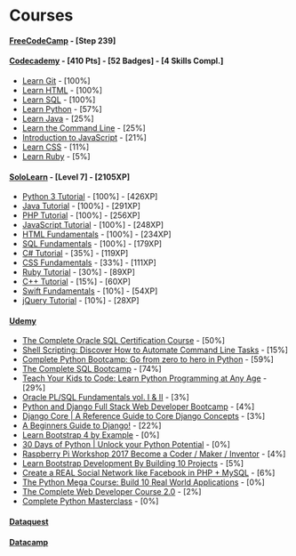 
Courses
======

#### [FreeCodeCamp](https://www.freecodecamp.org/ttltrk) - [Step 239]

#### [Codecademy](https://www.codecademy.com/ttltrk) - [410 Pts] - [52 Badges] - [4 Skills Compl.]
  * [Learn Git](https://www.codecademy.com/learn/learn-git) - [100%]
  * [Learn HTML](https://www.codecademy.com/learn/learn-html) - [100%]
  * [Learn SQL](https://www.codecademy.com/learn/learn-sql) - [100%]
  * [Learn Python](https://www.codecademy.com/learn/learn-python) - [57%]
  * [Learn Java](https://www.codecademy.com/learn/learn-java) - [25%]
  * [Learn the Command Line](https://www.codecademy.com/learn/learn-the-command-line) - [25%]
  * [Introduction to JavaScript](https://www.codecademy.com/learn/introduction-to-javascript) - [21%]
  * [Learn CSS](https://www.codecademy.com/learn/learn-css) - [11%]
  * [Learn Ruby](https://www.codecademy.com/learn/learn-ruby) - [5%]

#### [SoloLearn](https://www.sololearn.com/Profile/3771981) - [Level 7] - [2105XP]
  * [Python 3 Tutorial](https://www.sololearn.com/Profile/3771981/Python) - [100%] - [426XP]
  * [Java Tutorial](https://www.sololearn.com/Profile/3771981/Java) - [100%] - [291XP]
  * [PHP Tutorial](https://www.sololearn.com/Profile/3771981/PHP) - [100%] - [256XP]
  * [JavaScript Tutorial](https://www.sololearn.com/Profile/3771981/PHP) - [100%] - [248XP]
  * [HTML Fundamentals](https://www.sololearn.com/Profile/3771981/HTML) - [100%] - [234XP]
  * [SQL Fundamentals](https://www.sololearn.com/Profile/3771981/SQL) - [100%] - [179XP]
  * [C# Tutorial](https://www.sololearn.com/Profile/3771981/CSharp) - [35%] - [119XP]
  * [CSS Fundamentals](https://www.sololearn.com/Profile/3771981/CSS) - [33%] - [111XP]
  * [Ruby Tutorial](https://www.sololearn.com/Profile/3771981/Ruby) - [30%] - [89XP]
  * [C++ Tutorial](https://www.sololearn.com/Profile/3771981/CPlusPlus) - [15%] - [60XP]
  * [Swift Fundamentals](https://www.sololearn.com/Profile/3771981/Swift) - [10%] - [54XP]
  * [jQuery Tutorial](https://www.sololearn.com/Profile/3771981/jQuery) - [10%] - [28XP]

#### [Udemy](https://www.udemy.com/home/my-courses/learning/)
  * [The Complete Oracle SQL Certification Course](https://www.udemy.com/the-complete-oracle-sql-certification-course/learn/v4/overview) - [50%]
  * [Shell Scripting: Discover How to Automate Command Line Tasks](https://www.udemy.com/shell-scripting-linux/learn/v4/) - [15%]
  * [Complete Python Bootcamp: Go from zero to hero in Python](https://www.udemy.com/complete-python-bootcamp/learn/v4/overview) - [59%]
  * [The Complete SQL Bootcamp](https://www.udemy.com/the-complete-sql-bootcamp/learn/v4/overview) - [74%]
  * [Teach Your Kids to Code: Learn Python Programming at Any Age](https://www.udemy.com/teach-your-kids-to-code/learn/v4/) - [29%]
  * [Oracle PL/SQL Fundamentals vol. I & II](https://www.udemy.com/oracle-plsql-fundamentals-vol-i-ii/learn/v4/overview) - [3%]
  * [Python and Django Full Stack Web Developer Bootcamp](https://www.udemy.com/python-and-django-full-stack-web-developer-bootcamp/learn/v4/overview) - [4%]
  * [Django Core | A Reference Guide to Core Django Concepts](https://www.udemy.com/django-core/learn/v4/overview) - [3%]
  * [A Beginners Guide to Django!](https://www.udemy.com/introdjango/learn/v4/overview) - [22%]
  * [Learn Bootstrap 4 by Example](https://www.udemy.com/learn-bootstrap-4-by-example/learn/v4/overview) - [0%]
  * [30 Days of Python | Unlock your Python Potential](https://www.udemy.com/30-days-of-python/learn/v4/) - [0%]
  * [Raspberry Pi Workshop 2017 Become a Coder / Maker / Inventor](https://www.udemy.com/raspberry-pi-workshop-become-a-coder-maker-inventor/learn/v4/overview) - [4%]
  * [Learn Bootstrap Development By Building 10 Projects](https://www.udemy.com/learn-bootstrap-development-by-building-10-projects/learn/v4/overview) - [5%]
  * [Create a REAL Social Network like Facebook in PHP + MySQL](https://www.udemy.com/make-a-social-media-website/learn/v4/overview) - [6%]
  * [The Python Mega Course: Build 10 Real World Applications](https://www.udemy.com/the-python-mega-course/learn/v4/overview) - [0%]
  * [The Complete Web Developer Course 2.0](https://www.udemy.com/the-complete-web-developer-course-2/learn/v4/overview) - [2%]
  * [Complete Python Masterclass](https://www.udemy.com/python-the-complete-python-developer-course/learn/v4/content) - [0%]

#### [Dataquest](https://www.dataquest.io/profile/ttltrk.acc)

#### [Datacamp](https://www.datacamp.com/profile/ttltrk)
